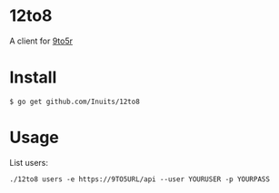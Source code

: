 # 12to8

A client for [9to5r](https://github.com/kalmanolah/925r)

# Install

```
$ go get github.com/Inuits/12to8
```

# Usage

List users:

```
./12to8 users -e https://9TO5URL/api --user YOURUSER -p YOURPASS
```
